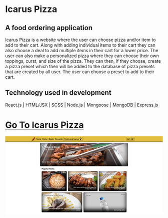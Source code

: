 # **Icarus Pizza**

## A food ordering application

Icarus Pizza is a website where the user can choose pizza and/or item to add to their cart. Along with adding individual items to their cart they can also choose a deal to add multiple items in their cart for a lower price. The user can also make a personalized pizza where they can choose their own toppings, curst, and size of the pizza. They can then, if they choose, create a pizza preset which then will be added to the database of pizza presets that are created by all user. The user can choose a preset to add to their cart.

## Technology used in development

React.js | HTML/JSX | SCSS | Node.js | Mongoose | MongoDB | Express.js

# [**Go To Icarus Pizza**](https://icarus-pizza.vercel.app/)

[![Icarus Pizza](./public/icarus_screenshot.png)](https://icarus-pizza.vercel.app/)
